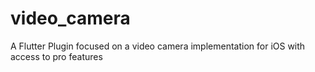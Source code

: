 # video_camera
A Flutter Plugin focused on a video camera implementation for iOS with access to pro features
